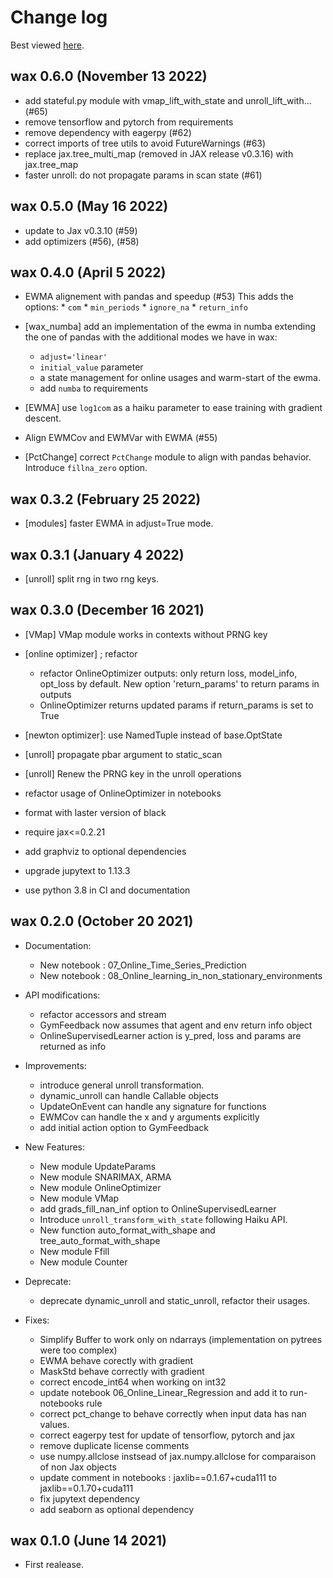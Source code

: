 # Change log

Best viewed [here](https://wax-ml.readthedocs.io/en/latest/changelog.html).


<!--
Remember to align the itemized text with the first line of an item within a list.

PLEASE REMEMBER TO CHANGE THE '..main' WITH AN ACTUAL TAG in GITHUB LINK.
-->

## wax 0.6.0 (November 13 2022)

* add stateful.py module with vmap_lift_with_state and unroll_lift_with… (#65)
* remove tensorflow and pytorch from requirements
* remove dependency with eagerpy (#62)
* correct imports of tree utils to avoid FutureWarnings (#63)
* replace jax.tree_multi_map (removed in JAX release v0.3.16) with jax.tree_map
* faster unroll: do not propagate params in scan state (#61)

## wax 0.5.0 (May 16 2022)

* update to Jax v0.3.10 (#59)
* add optimizers  (#56), (#58)

## wax 0.4.0 (April 5 2022)

* EWMA alignement with pandas and speedup (#53)
  This adds the options:
      * `com`
      * `min_periods`
      * `ignore_na`
      * `return_info`
* [wax_numba] add an implementation of the ewma in numba extending the one of pandas with the additional modes we have in wax:
    * `adjust='linear'`
    * `initial_value` parameter
    * a state management for online usages and warm-start of the ewma.
    * add `numba` to requirements

* [EWMA] use `log1com` as a haiku parameter to ease training with gradient descent.
* Align EWMCov and EWMVar with EWMA (#55)

* [PctChange] correct `PctChange` module to align with pandas behavior. Introduce `fillna_zero` option.


## wax 0.3.2 (February 25 2022)

* [modules] faster EWMA in adjust=True mode.

## wax 0.3.1 (January 4 2022)

* [unroll] split rng in two rng keys.

## wax 0.3.0 (December 16 2021)

* [VMap] VMap module works in contexts without PRNG key
* [online optimizer] ; refactor
  * refactor OnlineOptimizer outputs: only return loss, model_info, opt_loss by default.
    New option 'return_params' to return params in outputs
  * OnlineOptimizer returns updated params if return_params is set to True
* [newton optimizer]: use NamedTuple instead of base.OptState
* [unroll] propagate pbar argument to static_scan
* [unroll] Renew the PRNG key in the unroll operations

* refactor usage of OnlineOptimizer in notebooks

* format with laster version of black
* require jax<=0.2.21
* add graphviz to optional dependencies
* upgrade jupytext to 1.13.3
* use python 3.8 in CI and documentation


## wax 0.2.0 (October 20 2021)

* Documentation:
  * New notebook : 07_Online_Time_Series_Prediction
  * New notebook : 08_Online_learning_in_non_stationary_environments

* API modifications:
    * refactor accessors and stream
    * GymFeedback now assumes that agent and env return info object
    * OnlineSupervisedLearner action is y_pred, loss and params are returned as info

* Improvements:
    * introduce general unroll transformation.
    * dynamic_unroll can handle Callable objects
    * UpdateOnEvent can handle any signature for functions
    * EWMCov can handle the x and y arguments explicitly
    * add initial action option to GymFeedback

* New Features:
    * New module UpdateParams
    * New module SNARIMAX, ARMA
    * New module OnlineOptimizer
    * New module VMap
    * add grads_fill_nan_inf option to OnlineSupervisedLearner
    * Introduce `unroll_transform_with_state` following Haiku API.
    * New function auto_format_with_shape and tree_auto_format_with_shape
    * New module Ffill
    * New module Counter

* Deprecate:
    * deprecate dynamic_unroll and static_unroll, refactor their usages.

* Fixes:
    * Simplify Buffer to work only on ndarrays (implementation on pytrees were too complex)
    * EWMA behave corectly with gradient
    * MaskStd behave correctly with gradient
    * correct encode_int64 when working on int32
    * update notebook 06_Online_Linear_Regression and add it to run-notebooks rule
    * correct pct_change to behave correctly when input data has nan values.
    * correct eagerpy test for update of tensorflow, pytorch and jax
    * remove duplicate license comments
    * use numpy.allclose instsead of jax.numpy.allclose for comparaison of non Jax objects
    * update comment in notebooks : jaxlib==0.1.67+cuda111 to jaxlib==0.1.70+cuda111
    * fix jupytext dependency
    * add seaborn as optional dependency


## wax 0.1.0 (June 14 2021)

* First realease.
